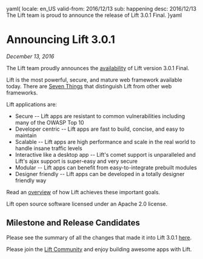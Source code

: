 yaml{
locale: en_US
valid-from: 2016/12/13
sub: happening
desc: 2016/12/13 The Lift team is proud to announce the release of Lift 3.0.1 Final.
}yaml

# Announcing Lift 3.0.1

_December 13, 2016_

The Lift team proudly announces the [availability](/download) of Lift version
3.0.1 Final.

Lift is the most powerful, secure, and mature web framework available today.
There are [Seven Things](shttps://seventhings.liftweb.net/) that distinguish
Lift from other web frameworks.

Lift applications are:

 - Secure -- Lift apps are resistant to common vulnerabilities including many of the OWASP Top 10
 - Developer centric -- Lift apps are fast to build, concise, and easy to maintain
 - Scalable -- Lift apps are high performance and scale in the real world to handle insane traffic levels
 - Interactive like a desktop app -- Lift's comet support is unparalleled and Lift's ajax support is super-easy and very secure
 - Modular -- Lift apps can benefit from easy-to-integrate prebuilt modules
 - Designer friendly -- Lift apps can be developed in a totally designer friendly way

Read an [overview](/lift_overview) of how Lift achieves these important goals.

Lift open source software licensed under an Apache 2.0 license.

## Milestone and Release Candidates

Please see the summary of all the changes that made it into Lift 3.0.1
[here](https://github.com/lift/framework/releases/tag/3.0.1-release).

Please join the [Lift Community](https://groups.google.com/group/liftweb) and
enjoy building awesome apps with Lift.